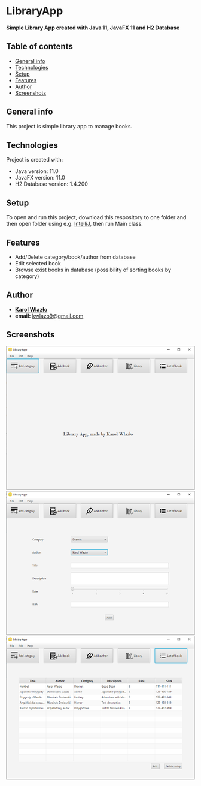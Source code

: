 # LibraryApp
**Simple Library App created with Java 11, JavaFX 11 and H2 Database**
## Table of contents
* [General info](#general-info)
* [Technologies](#technologies)
* [Setup](#setup)
* [Features](#features)
* [Author](#author)
* [Screenshots](#screenshots)

## General info
This project is simple library app to manage books.

## Technologies
Project is created with:
* Java version: 11.0
* JavaFX version: 11.0
* H2 Database version: 1.4.200

## Setup
To open and run this project, download this respository to one folder and then open folder using e.g. [IntelliJ](https://www.jetbrains.com/idea/), then run Main class.

## Features
* Add/Delete category/book/author from database
* Edit selected book
* Browse exist books in database (possibility of sorting books by category)

## Author
* **[Karol Wlazło](https://github.com/wlazlok
)**
* **email:** kwlazo9@gmail.com

## Screenshots
![Main screen](./images/mainScreen.PNG)
![Add book screen](./images/addBook.PNG)
![List of books screen](./images/booksView.PNG)
